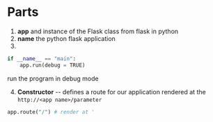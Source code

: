 # Parts 
1. **app** and instance of the Flask class from flask in python
2. **__name__** the python flask application
3. 
```python
if __name__ == "main":
    app.run(debug = TRUE)
```
run the program in debug mode

4.  **Constructor** -- defines a route for our application rendered at the `http://<app name>/parameter`

```python
app.route("/") # render at '
```
